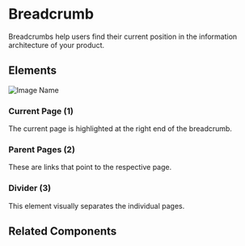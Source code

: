 # Breadcrumb

Breadcrumbs help users find their current position in the information architecture of your product.

## Elements

![Image Name](/assets/3_components/breadcrumb/image-20200812110334888.png)

### Current Page (1)

The current page is highlighted at the right end of the breadcrumb.

### Parent Pages (2)

These are links that point to the respective page.

### Divider (3)

This element visually separates the individual pages.

## Related Components



